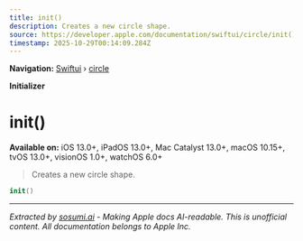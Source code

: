 ```yaml
---
title: init()
description: Creates a new circle shape.
source: https://developer.apple.com/documentation/swiftui/circle/init()
timestamp: 2025-10-29T00:14:09.284Z
---
```


**Navigation:** [Swiftui](/documentation/swiftui) › [circle](/documentation/swiftui/circle)

**Initializer**

# init()

**Available on:** iOS 13.0+, iPadOS 13.0+, Mac Catalyst 13.0+, macOS 10.15+, tvOS 13.0+, visionOS 1.0+, watchOS 6.0+

> Creates a new circle shape.

```swift
init()
```

---

*Extracted by [sosumi.ai](https://sosumi.ai) - Making Apple docs AI-readable.*
*This is unofficial content. All documentation belongs to Apple Inc.*
